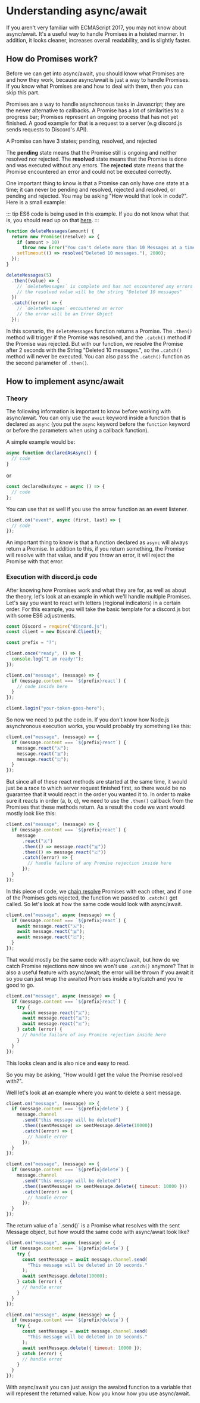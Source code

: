 # Understanding async/await

If you aren't very familiar with ECMAScript 2017, you may not know about async/await. It's a useful way to handle Promises in a hoisted manner. In addition, it looks cleaner, increases overall readability, and is slightly faster.

## How do Promises work?

Before we can get into async/await, you should know what Promises are and how they work, because async/await is just a way to handle Promises. If you know what Promises are and how to deal with them, then you can skip this part.

Promises are a way to handle asynchronous tasks in Javascript; they are the newer alternative to callbacks. A Promise has a lot of similarities to a progress bar; Promises represent an ongoing process that has not yet finished. A good example for that is a request to a server (e.g discord.js sends requests to Discord's API).

A Promise can have 3 states; pending, resolved, and rejected

The **pending** state means that the Promise still is ongoing and neither resolved nor rejected.
The **resolved** state means that the Promise is done and was executed without any errors.
The **rejected** state means that the Promise encountered an error and could not be executed correctly.

One important thing to know is that a Promise can only have one state at a time; it can never be pending and resolved, rejected and resolved, or pending and rejected. You may be asking "How would that look in code?". Here is a small example:

::: tip
ES6 code is being used in this example. If you do not know what that is, you should read up on that [here](/additional-info/es6-syntax.md).
:::

```js
function deleteMessages(amount) {
  return new Promise((resolve) => {
    if (amount > 10)
      throw new Error("You can't delete more than 10 Messages at a time.");
    setTimeout(() => resolve("Deleted 10 messages."), 2000);
  });
}

deleteMessages(5)
  .then((value) => {
    // `deleteMessages` is complete and has not encountered any errors
    // the resolved value will be the string "Deleted 10 messages"
  })
  .catch((error) => {
    // `deleteMessages` encountered an error
    // the error will be an Error Object
  });
```

In this scenario, the `deleteMessages` function returns a Promise. The `.then()` method will trigger if the Promise was resolved, and the `.catch()` method if the Promise was rejected. But with our function, we resolve the Promise after 2 seconds with the String "Deleted 10 messages.", so the `.catch()` method will never be executed. You can also pass the `.catch()` function as the second parameter of `.then()`.

## How to implement async/await

### Theory

The following information is important to know before working with async/await. You can only use the `await` keyword inside a function that is declared as `async` (you put the `async` keyword before the `function` keyword or before the parameters when using a callback function).

A simple example would be:

```js
async function declaredAsAsync() {
  // code
}
```

or

```js
const declaredAsAsync = async () => {
  // code
};
```

You can use that as well if you use the arrow function as an event listener.

```js
client.on("event", async (first, last) => {
  // code
});
```

An important thing to know is that a function declared as `async` will always return a Promise. In addition to this, if you return something, the Promise will resolve with that value, and if you throw an error, it will reject the Promise with that error.

### Execution with discord.js code

After knowing how Promises work and what they are for, as well as about the theory, let's look at an example in which we'll handle multiple Promises. Let's say you want to react with letters (regional indicators) in a certain order. For this example, you will take the basic template for a discord.js bot with some ES6 adjustments.

```js
const Discord = require("discord.js");
const client = new Discord.Client();

const prefix = "?";

client.once("ready", () => {
  console.log("I am ready!");
});

client.on("message", (message) => {
  if (message.content === `${prefix}react`) {
    // code inside here
  }
});

client.login("your-token-goes-here");
```

So now we need to put the code in. If you don't know how Node.js asynchronous execution works, you would probably try something like this:

```js
client.on("message", (message) => {
  if (message.content === `${prefix}react`) {
    message.react("🇦");
    message.react("🇧");
    message.react("🇨");
  }
});
```

But since all of these react methods are started at the same time, it would just be a race to which server request finished first, so there would be no guarantee that it would react in the order you wanted it to. In order to make sure it reacts in order (a, b, c), we need to use the `.then()` callback from the Promises that these methods return. As a result the code we want would mostly look like this:

```js
client.on("message", (message) => {
  if (message.content === `${prefix}react`) {
    message
      .react("🇦")
      .then(() => message.react("🇧"))
      .then(() => message.react("🇨"))
      .catch((error) => {
        // handle failure of any Promise rejection inside here
      });
  }
});
```

In this piece of code, we [chain resolve](https://developer.mozilla.org/en-US/docs/Web/JavaScript/Reference/Global_Objects/Promise/then#Chaining) Promises with each other, and if one of the Promises gets rejected, the function we passed to `.catch()` get called. So let's look at how the same code would look with async/await.

```js
client.on("message", async (message) => {
  if (message.content === `${prefix}react`) {
    await message.react("🇦");
    await message.react("🇧");
    await message.react("🇨");
  }
});
```

That would mostly be the same code with async/await, but how do we catch Promise rejections now since we won't use `.catch()` anymore? That is also a useful feature with async/await; the error will be thrown if you await it so you can just wrap the awaited Promises inside a try/catch and you're good to go.

```js
client.on("message", async (message) => {
  if (message.content === `${prefix}react`) {
    try {
      await message.react("🇦");
      await message.react("🇧");
      await message.react("🇨");
    } catch (error) {
      // handle failure of any Promise rejection inside here
    }
  }
});
```

This looks clean and is also nice and easy to read.

So you may be asking, "How would I get the value the Promise resolved with?".

Well let's look at an example where you want to delete a sent message.

<branch version="11.x">

```js
client.on("message", (message) => {
  if (message.content === `${prefix}delete`) {
    message.channel
      .send("this message will be deleted")
      .then((sentMessage) => sentMessage.delete(10000))
      .catch((error) => {
        // handle error
      });
  }
});
```

</branch>
<branch version="12.x">

```js
client.on("message", (message) => {
  if (message.content === `${prefix}delete`) {
    message.channel
      .send("this message will be deleted")
      .then((sentMessage) => sentMessage.delete({ timeout: 10000 }))
      .catch((error) => {
        // handle error
      });
  }
});
```

</branch>
The return value of a `.send()` is a Promise what resolves with the sent Message object, but how would the same code with async/await look like?

<branch version="11.x">

```js
client.on("message", async (message) => {
  if (message.content === `${prefix}delete`) {
    try {
      const sentMessage = await message.channel.send(
        "This message will be deleted in 10 seconds."
      );
      await sentMessage.delete(10000);
    } catch (error) {
      // handle error
    }
  }
});
```

</branch>
<branch version="12.x">

```js
client.on("message", async (message) => {
  if (message.content === `${prefix}delete`) {
    try {
      const sentMessage = await message.channel.send(
        "This message will be deleted in 10 seconds."
      );
      await sentMessage.delete({ timeout: 10000 });
    } catch (error) {
      // handle error
    }
  }
});
```

</branch>

With async/await you can just assign the awaited function to a variable that will represent the returned value. Now you know how you use async/await.
